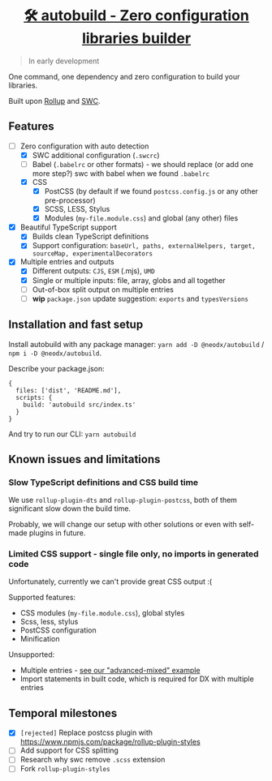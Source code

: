 <h1 align="center">
  <a aria-label="Autobuild" href="https://github.com/secundant/neodx/libs/autobuild">
    🛠️ autobuild - Zero configuration libraries builder
  </a>
</h1>

> In early development

One command, one dependency and zero configuration to build your libraries.

Built upon [Rollup](https://github.com/rollup/rollup) and [SWC](https://swc.rs/).

## Features

- [ ] Zero configuration with auto detection
  - [x] SWC additional configuration (`.swcrc`)
  - [ ] Babel (`.babelrc` or other formats) - we should replace (or add one more step?) swc with babel when we found `.babelrc`
  - [x] CSS
    - [x] PostCSS (by default if we found `postcss.config.js` or any other pre-processor)
    - [x] SCSS, LESS, Stylus
    - [x] Modules (`my-file.module.css`) and global (any other) files
- [x] Beautiful TypeScript support
  - [x] Builds clean TypeScript definitions
  - [x] Support configuration: `baseUrl, paths, externalHelpers, target, sourceMap, experimentalDecorators`
- [x] Multiple entries and outputs
  - [x] Different outputs: `CJS`, `ESM` (.mjs), `UMD`
  - [x] Single or multiple inputs: file, array, globs and all together
  - [ ] Out-of-box split output on multiple entries
  - [ ] **wip** `package.json` update suggestion: `exports` and `typesVersions`

## Installation and fast setup

Install autobuild with any package manager: `yarn add -D @neodx/autobuild` / `npm i -D @neodx/autobuild`.

Describe your package.json:

```json5
{
  files: ['dist', 'README.md'],
  scripts: {
    build: 'autobuild src/index.ts'
  }
}
```

And try to run our CLI: `yarn autobuild`

## Known issues and limitations

### Slow TypeScript definitions and CSS build time

We use `rollup-plugin-dts` and `rollup-plugin-postcss`,
both of them significant slow down the build time.

Probably, we will change our setup with other solutions or even with self-made plugins in future.

### Limited CSS support - single file only, no imports in generated code

Unfortunately, currently we can't provide great CSS output :(

Supported features:

- CSS modules (`my-file.module.css`), global styles
- Scss, less, stylus
- PostCSS configuration
- Minification

Unsupported:

- Multiple entries - [see our "advanced-mixed" example](./examples/advanced-mixed)
- Import statements in built code, which is required for DX with multiple entries

## Temporal milestones

- [x] `[rejected]` Replace postcss plugin with https://www.npmjs.com/package/rollup-plugin-styles
- [ ] Add support for CSS splitting
- [ ] Research why swc remove `.scss` extension
- [ ] Fork `rollup-plugin-styles`
